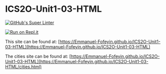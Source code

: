 # ICS2O-Unit1-03-HTML

[![GitHub's Super Linter](https://github.com/Emmanuel-Fofeyin/ICS2O-Unit1-03-HTML/workflows/GitHub's%20Super%20Linter/badge.svg)](https://github.com/Emmanuel-Fofeyin/ICS2O-Unit1-03-HTML/actions)



[![Run on Repl.it](https://repl.it/badge/github/Emmanuel-Fofeyin/ICS2O-Unit1-03-HTML)](https://repl.it/github/Emmanuel-Fofeyin/ICS2O-Unit1-03-HTML)

This site can be found at: [https://Emmanuel-Fofeyin.github.io/ICS2O-Unit1-03-HTML](https://Emmanuel-Fofeyin.github.io/ICS2O-Unit1-03-HTML)

The cities site can be found at: [https://Emmanuel-Fofeyin.github.io/ICS2O-Unit1-03-HTML](https://Emmanuel-Fofeyin.github.io/ICS2O-Unit1-03-HTML/cities.html)
